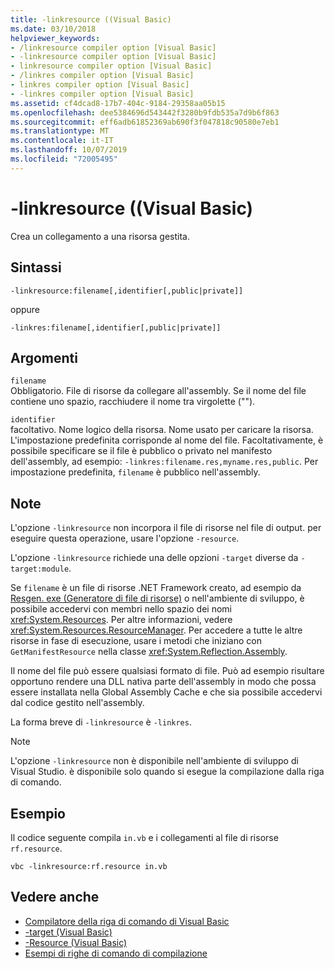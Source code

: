 ```yaml
---
title: -linkresource ((Visual Basic)
ms.date: 03/10/2018
helpviewer_keywords:
- /linkresource compiler option [Visual Basic]
- -linkresource compiler option [Visual Basic]
- linkresource compiler option [Visual Basic]
- /linkres compiler option [Visual Basic]
- linkres compiler option [Visual Basic]
- -linkres compiler option [Visual Basic]
ms.assetid: cf4dcad8-17b7-404c-9184-29358aa05b15
ms.openlocfilehash: dee5384696d543442f3280b9fdb535a7d9b6f863
ms.sourcegitcommit: eff6adb61852369ab690f3f047818c90580e7eb1
ms.translationtype: MT
ms.contentlocale: it-IT
ms.lasthandoff: 10/07/2019
ms.locfileid: "72005495"
---
```

# <a name="-linkresource-visual-basic"></a>-linkresource ((Visual Basic)
Crea un collegamento a una risorsa gestita.  
  
## <a name="syntax"></a>Sintassi  
  
```console  
-linkresource:filename[,identifier[,public|private]]  
```

oppure  

```console
-linkres:filename[,identifier[,public|private]]  
```  
  
## <a name="arguments"></a>Argomenti  
 `filename`  
 Obbligatorio. File di risorse da collegare all'assembly. Se il nome del file contiene uno spazio, racchiudere il nome tra virgolette ("").  
  
 `identifier`  
 facoltativo. Nome logico della risorsa. Nome usato per caricare la risorsa. L'impostazione predefinita corrisponde al nome del file. Facoltativamente, è possibile specificare se il file è pubblico o privato nel manifesto dell'assembly, ad esempio: `-linkres:filename.res,myname.res,public`. Per impostazione predefinita, `filename` è pubblico nell'assembly.  
  
## <a name="remarks"></a>Note  
 L'opzione `-linkresource` non incorpora il file di risorse nel file di output. per eseguire questa operazione, usare l'opzione `-resource`.  
  
 L'opzione `-linkresource` richiede una delle opzioni `-target` diverse da `-target:module`.  
  
 Se `filename` è un file di risorse .NET Framework creato, ad esempio da [Resgen. exe (Generatore di file di risorse)](../../../framework/tools/resgen-exe-resource-file-generator.md) o nell'ambiente di sviluppo, è possibile accedervi con membri nello spazio dei nomi <xref:System.Resources>. Per altre informazioni, vedere <xref:System.Resources.ResourceManager>. Per accedere a tutte le altre risorse in fase di esecuzione, usare i metodi che iniziano con `GetManifestResource` nella classe <xref:System.Reflection.Assembly>.  
  
 Il nome del file può essere qualsiasi formato di file. Può ad esempio risultare opportuno rendere una DLL nativa parte dell'assembly in modo che possa essere installata nella Global Assembly Cache e che sia possibile accedervi dal codice gestito nell'assembly.  
  
 La forma breve di `-linkresource` è `-linkres`.  
  
> [!NOTE]
> L'opzione `-linkresource` non è disponibile nell'ambiente di sviluppo di Visual Studio. è disponibile solo quando si esegue la compilazione dalla riga di comando.  
  
## <a name="example"></a>Esempio  
 Il codice seguente compila `in.vb` e i collegamenti al file di risorse `rf.resource`.  
  
```console  
vbc -linkresource:rf.resource in.vb  
```  
  
## <a name="see-also"></a>Vedere anche

- [Compilatore della riga di comando di Visual Basic](../../../visual-basic/reference/command-line-compiler/index.md)
- [-target (Visual Basic)](../../../visual-basic/reference/command-line-compiler/target.md)
- [-Resource (Visual Basic)](../../../visual-basic/reference/command-line-compiler/resource.md)
- [Esempi di righe di comando di compilazione](../../../visual-basic/reference/command-line-compiler/sample-compilation-command-lines.md)
